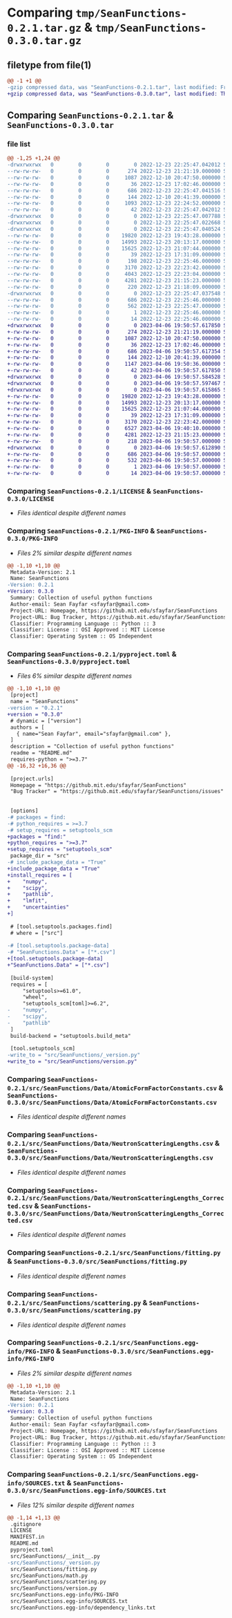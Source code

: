 # Comparing `tmp/SeanFunctions-0.2.1.tar.gz` & `tmp/SeanFunctions-0.3.0.tar.gz`

## filetype from file(1)

```diff
@@ -1 +1 @@
-gzip compressed data, was "SeanFunctions-0.2.1.tar", last modified: Fri Dec 23 22:25:47 2022, max compression
+gzip compressed data, was "SeanFunctions-0.3.0.tar", last modified: Thu Apr  6 19:50:57 2023, max compression
```

## Comparing `SeanFunctions-0.2.1.tar` & `SeanFunctions-0.3.0.tar`

### file list

```diff
@@ -1,25 +1,24 @@
-drwxrwxrwx   0        0        0        0 2022-12-23 22:25:47.042012 SeanFunctions-0.2.1/
--rw-rw-rw-   0        0        0      274 2022-12-23 21:21:19.000000 SeanFunctions-0.2.1/.gitignore
--rw-rw-rw-   0        0        0     1087 2022-12-10 20:47:50.000000 SeanFunctions-0.2.1/LICENSE
--rw-rw-rw-   0        0        0       36 2022-12-23 17:02:46.000000 SeanFunctions-0.2.1/MANIFEST.in
--rw-rw-rw-   0        0        0      686 2022-12-23 22:25:47.041516 SeanFunctions-0.2.1/PKG-INFO
--rw-rw-rw-   0        0        0      144 2022-12-10 20:41:39.000000 SeanFunctions-0.2.1/README.md
--rw-rw-rw-   0        0        0     1093 2022-12-23 22:24:52.000000 SeanFunctions-0.2.1/pyproject.toml
--rw-rw-rw-   0        0        0       42 2022-12-23 22:25:47.042012 SeanFunctions-0.2.1/setup.cfg
-drwxrwxrwx   0        0        0        0 2022-12-23 22:25:47.007788 SeanFunctions-0.2.1/src/
-drwxrwxrwx   0        0        0        0 2022-12-23 22:25:47.022668 SeanFunctions-0.2.1/src/SeanFunctions/
-drwxrwxrwx   0        0        0        0 2022-12-23 22:25:47.040524 SeanFunctions-0.2.1/src/SeanFunctions/Data/
--rw-rw-rw-   0        0        0    19820 2022-12-23 19:43:28.000000 SeanFunctions-0.2.1/src/SeanFunctions/Data/AtomicFormFactorConstants.csv
--rw-rw-rw-   0        0        0    14993 2022-12-23 20:13:17.000000 SeanFunctions-0.2.1/src/SeanFunctions/Data/NeutronScatteringLengths.csv
--rw-rw-rw-   0        0        0    15625 2022-12-23 21:07:44.000000 SeanFunctions-0.2.1/src/SeanFunctions/Data/NeutronScatteringLengths_Corrected.csv
--rw-rw-rw-   0        0        0       39 2022-12-23 17:31:09.000000 SeanFunctions-0.2.1/src/SeanFunctions/__init__.py
--rw-rw-rw-   0        0        0      198 2022-12-23 22:25:46.000000 SeanFunctions-0.2.1/src/SeanFunctions/_version.py
--rw-rw-rw-   0        0        0     3170 2022-12-23 22:23:42.000000 SeanFunctions-0.2.1/src/SeanFunctions/fitting.py
--rw-rw-rw-   0        0        0     4043 2022-12-23 22:23:04.000000 SeanFunctions-0.2.1/src/SeanFunctions/math.py
--rw-rw-rw-   0        0        0     4281 2022-12-23 21:15:23.000000 SeanFunctions-0.2.1/src/SeanFunctions/scattering.py
--rw-rw-rw-   0        0        0      220 2022-12-23 21:18:09.000000 SeanFunctions-0.2.1/src/SeanFunctions/version.py
-drwxrwxrwx   0        0        0        0 2022-12-23 22:25:47.037548 SeanFunctions-0.2.1/src/SeanFunctions.egg-info/
--rw-rw-rw-   0        0        0      686 2022-12-23 22:25:46.000000 SeanFunctions-0.2.1/src/SeanFunctions.egg-info/PKG-INFO
--rw-rw-rw-   0        0        0      562 2022-12-23 22:25:47.000000 SeanFunctions-0.2.1/src/SeanFunctions.egg-info/SOURCES.txt
--rw-rw-rw-   0        0        0        1 2022-12-23 22:25:46.000000 SeanFunctions-0.2.1/src/SeanFunctions.egg-info/dependency_links.txt
--rw-rw-rw-   0        0        0       14 2022-12-23 22:25:46.000000 SeanFunctions-0.2.1/src/SeanFunctions.egg-info/top_level.txt
+drwxrwxrwx   0        0        0        0 2023-04-06 19:50:57.617850 SeanFunctions-0.3.0/
+-rw-rw-rw-   0        0        0      274 2022-12-23 21:21:19.000000 SeanFunctions-0.3.0/.gitignore
+-rw-rw-rw-   0        0        0     1087 2022-12-10 20:47:50.000000 SeanFunctions-0.3.0/LICENSE
+-rw-rw-rw-   0        0        0       36 2022-12-23 17:02:46.000000 SeanFunctions-0.3.0/MANIFEST.in
+-rw-rw-rw-   0        0        0      686 2023-04-06 19:50:57.617354 SeanFunctions-0.3.0/PKG-INFO
+-rw-rw-rw-   0        0        0      144 2022-12-10 20:41:39.000000 SeanFunctions-0.3.0/README.md
+-rw-rw-rw-   0        0        0     1147 2023-04-06 19:50:36.000000 SeanFunctions-0.3.0/pyproject.toml
+-rw-rw-rw-   0        0        0       42 2023-04-06 19:50:57.617850 SeanFunctions-0.3.0/setup.cfg
+drwxrwxrwx   0        0        0        0 2023-04-06 19:50:57.584528 SeanFunctions-0.3.0/src/
+drwxrwxrwx   0        0        0        0 2023-04-06 19:50:57.597467 SeanFunctions-0.3.0/src/SeanFunctions/
+drwxrwxrwx   0        0        0        0 2023-04-06 19:50:57.615865 SeanFunctions-0.3.0/src/SeanFunctions/Data/
+-rw-rw-rw-   0        0        0    19820 2022-12-23 19:43:28.000000 SeanFunctions-0.3.0/src/SeanFunctions/Data/AtomicFormFactorConstants.csv
+-rw-rw-rw-   0        0        0    14993 2022-12-23 20:13:17.000000 SeanFunctions-0.3.0/src/SeanFunctions/Data/NeutronScatteringLengths.csv
+-rw-rw-rw-   0        0        0    15625 2022-12-23 21:07:44.000000 SeanFunctions-0.3.0/src/SeanFunctions/Data/NeutronScatteringLengths_Corrected.csv
+-rw-rw-rw-   0        0        0       39 2022-12-23 17:31:09.000000 SeanFunctions-0.3.0/src/SeanFunctions/__init__.py
+-rw-rw-rw-   0        0        0     3170 2022-12-23 22:23:42.000000 SeanFunctions-0.3.0/src/SeanFunctions/fitting.py
+-rw-rw-rw-   0        0        0     6527 2023-04-06 19:40:10.000000 SeanFunctions-0.3.0/src/SeanFunctions/math.py
+-rw-rw-rw-   0        0        0     4281 2022-12-23 21:15:23.000000 SeanFunctions-0.3.0/src/SeanFunctions/scattering.py
+-rw-rw-rw-   0        0        0      218 2023-04-06 19:50:57.000000 SeanFunctions-0.3.0/src/SeanFunctions/version.py
+drwxrwxrwx   0        0        0        0 2023-04-06 19:50:57.612890 SeanFunctions-0.3.0/src/SeanFunctions.egg-info/
+-rw-rw-rw-   0        0        0      686 2023-04-06 19:50:57.000000 SeanFunctions-0.3.0/src/SeanFunctions.egg-info/PKG-INFO
+-rw-rw-rw-   0        0        0      532 2023-04-06 19:50:57.000000 SeanFunctions-0.3.0/src/SeanFunctions.egg-info/SOURCES.txt
+-rw-rw-rw-   0        0        0        1 2023-04-06 19:50:57.000000 SeanFunctions-0.3.0/src/SeanFunctions.egg-info/dependency_links.txt
+-rw-rw-rw-   0        0        0       14 2023-04-06 19:50:57.000000 SeanFunctions-0.3.0/src/SeanFunctions.egg-info/top_level.txt
```

### Comparing `SeanFunctions-0.2.1/LICENSE` & `SeanFunctions-0.3.0/LICENSE`

 * *Files identical despite different names*

### Comparing `SeanFunctions-0.2.1/PKG-INFO` & `SeanFunctions-0.3.0/PKG-INFO`

 * *Files 2% similar despite different names*

```diff
@@ -1,10 +1,10 @@
 Metadata-Version: 2.1
 Name: SeanFunctions
-Version: 0.2.1
+Version: 0.3.0
 Summary: Collection of useful python functions
 Author-email: Sean Fayfar <sfayfar@gmail.com>
 Project-URL: Homepage, https://github.mit.edu/sfayfar/SeanFunctions
 Project-URL: Bug Tracker, https://github.mit.edu/sfayfar/SeanFunctions/issues
 Classifier: Programming Language :: Python :: 3
 Classifier: License :: OSI Approved :: MIT License
 Classifier: Operating System :: OS Independent
```

### Comparing `SeanFunctions-0.2.1/pyproject.toml` & `SeanFunctions-0.3.0/pyproject.toml`

 * *Files 6% similar despite different names*

```diff
@@ -1,10 +1,10 @@
 [project]
 name = "SeanFunctions"
-version = "0.2.1"
+version = "0.3.0"
 # dynamic = ["version"]
 authors = [
   { name="Sean Fayfar", email="sfayfar@gmail.com" },
 ]
 description = "Collection of useful python functions"
 readme = "README.md"
 requires-python = ">=3.7"
@@ -16,32 +16,36 @@
 
 [project.urls]
 Homepage = "https://github.mit.edu/sfayfar/SeanFunctions"
 "Bug Tracker" = "https://github.mit.edu/sfayfar/SeanFunctions/issues"
 
 
 [options]
-# packages = find:
-# python_requires = >=3.7
-# setup_requires = setuptools_scm
+packages = "find:"
+python_requires = ">=3.7"
+setup_requires = "setuptools_scm"
 package_dir = "src"
-# include_package_data = "True"
+include_package_data = "True"
+install_requires = [
+    "numpy",
+    "scipy",
+    "pathlib",
+    "lmfit",
+    "uncertainties"
+]
 
 # [tool.setuptools.packages.find]
 # where = ["src"]
 
-# [tool.setuptools.package-data]
-# "SeanFunctions.Data" = ["*.csv"]
+[tool.setuptools.package-data]
+"SeanFunctions.Data" = ["*.csv"]
 
 [build-system]
 requires = [
     "setuptools>=61.0",
     "wheel",
     "setuptools_scm[toml]>=6.2",
-    "numpy",
-    "scipy",
-    "pathlib"
 ]
 build-backend = "setuptools.build_meta"
 
 [tool.setuptools_scm]
-write_to = "src/SeanFunctions/_version.py"
+write_to = "src/SeanFunctions/version.py"
```

### Comparing `SeanFunctions-0.2.1/src/SeanFunctions/Data/AtomicFormFactorConstants.csv` & `SeanFunctions-0.3.0/src/SeanFunctions/Data/AtomicFormFactorConstants.csv`

 * *Files identical despite different names*

### Comparing `SeanFunctions-0.2.1/src/SeanFunctions/Data/NeutronScatteringLengths.csv` & `SeanFunctions-0.3.0/src/SeanFunctions/Data/NeutronScatteringLengths.csv`

 * *Files identical despite different names*

### Comparing `SeanFunctions-0.2.1/src/SeanFunctions/Data/NeutronScatteringLengths_Corrected.csv` & `SeanFunctions-0.3.0/src/SeanFunctions/Data/NeutronScatteringLengths_Corrected.csv`

 * *Files identical despite different names*

### Comparing `SeanFunctions-0.2.1/src/SeanFunctions/fitting.py` & `SeanFunctions-0.3.0/src/SeanFunctions/fitting.py`

 * *Files identical despite different names*

### Comparing `SeanFunctions-0.2.1/src/SeanFunctions/scattering.py` & `SeanFunctions-0.3.0/src/SeanFunctions/scattering.py`

 * *Files identical despite different names*

### Comparing `SeanFunctions-0.2.1/src/SeanFunctions.egg-info/PKG-INFO` & `SeanFunctions-0.3.0/src/SeanFunctions.egg-info/PKG-INFO`

 * *Files 2% similar despite different names*

```diff
@@ -1,10 +1,10 @@
 Metadata-Version: 2.1
 Name: SeanFunctions
-Version: 0.2.1
+Version: 0.3.0
 Summary: Collection of useful python functions
 Author-email: Sean Fayfar <sfayfar@gmail.com>
 Project-URL: Homepage, https://github.mit.edu/sfayfar/SeanFunctions
 Project-URL: Bug Tracker, https://github.mit.edu/sfayfar/SeanFunctions/issues
 Classifier: Programming Language :: Python :: 3
 Classifier: License :: OSI Approved :: MIT License
 Classifier: Operating System :: OS Independent
```

### Comparing `SeanFunctions-0.2.1/src/SeanFunctions.egg-info/SOURCES.txt` & `SeanFunctions-0.3.0/src/SeanFunctions.egg-info/SOURCES.txt`

 * *Files 12% similar despite different names*

```diff
@@ -1,14 +1,13 @@
 .gitignore
 LICENSE
 MANIFEST.in
 README.md
 pyproject.toml
 src/SeanFunctions/__init__.py
-src/SeanFunctions/_version.py
 src/SeanFunctions/fitting.py
 src/SeanFunctions/math.py
 src/SeanFunctions/scattering.py
 src/SeanFunctions/version.py
 src/SeanFunctions.egg-info/PKG-INFO
 src/SeanFunctions.egg-info/SOURCES.txt
 src/SeanFunctions.egg-info/dependency_links.txt
```

